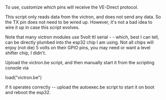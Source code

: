 To use, customize which pins will receive the VE-Direct protocol.  

This script only reads data from the victron, and does not send any data.  So the TX pin does not need to be wired up.  However, it's not a bad idea to wire it up in case this script evolves. 

Note that many victron modules use 5volt ttl serial - - which, best I can tell, can be directly plumbed into the esp32 chip I am using. Not all chips will enjoy (not die) 5 volts on their GPIO pins, you may need or want a level shifter chip, I didn't. 

Upload the victron.be script, and then manually start it from the scripting console via 

load("victron.be")

if it operates correctly -- upload the autoexec.be script to start it on boot and reboot the esp32.  
